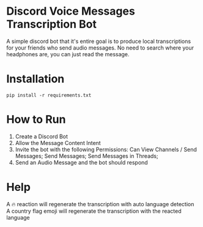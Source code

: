 # Discord Voice Messages Transcription Bot

A simple discord bot that it's entire goal is to produce local transcriptions for your friends who send audio messages. No need to search where your headphones are, you can just read the message.

# Installation

`pip install -r requirements.txt`

# How to Run

1. Create a Discord Bot
2. Allow the Message Content Intent
3. Invite the bot with the following Permissions: Can View Channels / Send Messages; Send Messages; Send Messages in Threads;
4. Send an Audio Message and the bot should respond

# Help

A :fire: reaction will regenerate the transcription with auto language detection
A country flag emoji will regenerate the transcription with the reacted language

